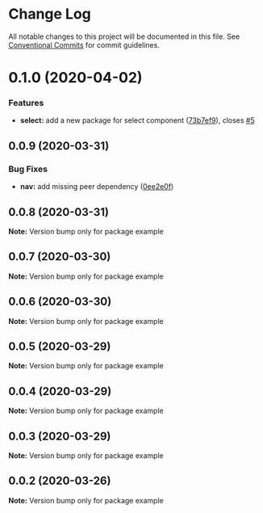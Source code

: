 # Change Log

All notable changes to this project will be documented in this file.
See [Conventional Commits](https://conventionalcommits.org) for commit guidelines.

# 0.1.0 (2020-04-02)


### Features

* **select:** add a new package for select component ([73b7ef9](https://github.com/spartan-ui/spartan-ui/commit/73b7ef9be60dd4a21f7853b6ce7eef6af04af9a2)), closes [#5](https://github.com/spartan-ui/spartan-ui/issues/5)





## 0.0.9 (2020-03-31)


### Bug Fixes

* **nav:** add missing peer dependency ([0ee2e0f](https://github.com/spartan-ui/spartan-ui/commit/0ee2e0f85b12f2f864f75d36b36edee2c8811f02))





## 0.0.8 (2020-03-31)

**Note:** Version bump only for package example





## 0.0.7 (2020-03-30)

**Note:** Version bump only for package example





## 0.0.6 (2020-03-30)

**Note:** Version bump only for package example





## 0.0.5 (2020-03-29)

**Note:** Version bump only for package example





## 0.0.4 (2020-03-29)

**Note:** Version bump only for package example





## 0.0.3 (2020-03-29)

**Note:** Version bump only for package example





## 0.0.2 (2020-03-26)

**Note:** Version bump only for package example
